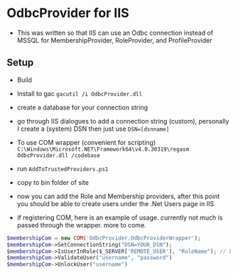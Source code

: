 # OdbcProvider for IIS
- This was written so that IIS can use an Odbc connection instead of MSSQL for MembershipProvider, RoleProvider, and ProfileProvider

## Setup
- Build
- Install to gac `gacutil /i OdbcProvider.dll`
- create a database for your connection string
- go through IIS dialogues to add a connection string (custom), personally I create a (system) DSN then just use `DSN=[dsnname]`
- To use COM wrapper (convenient for scripting) `C:\Windows\Microsoft.NET\Framework64\v4.0.30319\regasm OdbcProvider.dll /codebase`
- run `AddToTrustedProviders.ps1`
- copy to bin folder of site
- now you can add the Role and Membership providers, after this point you should be able to create users under the .Net Users page in IIS

- if registering COM, here is an example of usage. currently not much is passed through the wrapper. more to come.
```php
$membershipCom = new COM('OdbcProvider.OdbcProviderWrapper');
$membershipCom->SetConnectionString("DSN=YOUR_DSN");
$membershipCom->IsUserInRole($_SERVER['REMOTE_USER'], "RoleName"); // bool
$membershipCom->ValidateUser("username", "password")
$membershipCom->UnlockUser("username")
```
